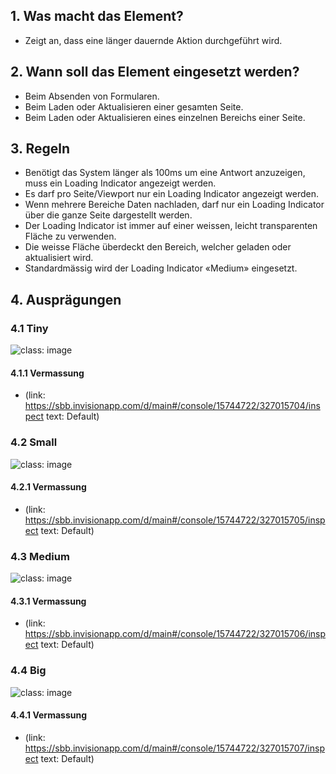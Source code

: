 ## 1. Was macht das Element?
* Zeigt an, dass eine länger dauernde Aktion durchgeführt wird.

## 2. Wann soll das Element eingesetzt werden?
* Beim Absenden von Formularen.
* Beim Laden oder Aktualisieren einer gesamten Seite.
* Beim Laden oder Aktualisieren eines einzelnen Bereichs einer Seite.

## 3. Regeln
* Benötigt das System länger als 100ms um eine Antwort anzuzeigen, muss ein Loading Indicator angezeigt werden.
* Es darf pro Seite/Viewport nur ein Loading Indicator angezeigt werden.
* Wenn mehrere Bereiche Daten nachladen, darf nur ein Loading Indicator über die ganze Seite dargestellt werden.
* Der Loading Indicator ist immer auf einer weissen, leicht transparenten Fläche zu verwenden.
* Die weisse Fläche überdeckt den Bereich, welcher geladen oder aktualisiert wird.
* Standardmässig wird der Loading Indicator «Medium» eingesetzt.

## 4. Ausprägungen
### 4.1 Tiny
![](https://raw.githubusercontent.com/sbb-design-systems/sbb-design-system/master/webapp/components/loading-indicator/images/we12_loadingindicator_tiny.png 'class: image')


#### 4.1.1 Vermassung
*   (link: https://sbb.invisionapp.com/d/main#/console/15744722/327015704/inspect text: Default)

### 4.2 Small
![](https://raw.githubusercontent.com/sbb-design-systems/sbb-design-system/master/webapp/components/loading-indicator/images/we12_loadingindicator_small.png 'class: image')


#### 4.2.1 Vermassung
*   (link: https://sbb.invisionapp.com/d/main#/console/15744722/327015705/inspect text: Default)

### 4.3 Medium 
![](https://raw.githubusercontent.com/sbb-design-systems/sbb-design-system/master/webapp/components/loading-indicator/images/we12_loadingindicator_medium.png 'class: image')


#### 4.3.1 Vermassung
*   (link: https://sbb.invisionapp.com/d/main#/console/15744722/327015706/inspect text: Default)

### 4.4 Big
![](https://raw.githubusercontent.com/sbb-design-systems/sbb-design-system/master/webapp/components/loading-indicator/images/we12_loadingindicator_big.png 'class: image')

#### 4.4.1 Vermassung
*   (link: https://sbb.invisionapp.com/d/main#/console/15744722/327015707/inspect text: Default)
